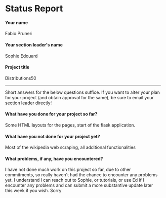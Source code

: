 # Status Report

#### Your name

Fabio Pruneri

#### Your section leader's name

Sophie Edouard

#### Project title

Distributions50

***

Short answers for the below questions suffice. If you want to alter your plan for your project (and obtain approval for the same), be sure to email your section leader directly!

#### What have you done for your project so far?

Some HTML layouts for the pages, start of the flask application.

#### What have you not done for your project yet?

Most of the wikipedia web scraping, all additional functionalities

#### What problems, if any, have you encountered?

I have not done much work on this project so far, due to other commitments, so really haven't had the chance to encounter any problems yet.
I understand I can reach out to Sophie, or tutorials, or use Ed if I encounter any problems and can submit a more substantive update later this week if you wish.
Sorry
